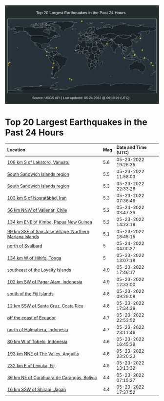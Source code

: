![Map](./map.png)

# Top 20 Largest Earthquakes in the Past 24 Hours

| Location | Mag | Date and Time (UTC) |
|:---|:---|:---|
| [108 km S of Lakatoro, Vanuatu](https://earthquake.usgs.gov/earthquakes/eventpage/us7000hc03) | 5.6 | 05-23-2022 19:26:35 |
| [South Sandwich Islands region](https://earthquake.usgs.gov/earthquakes/eventpage/us6000hn9m) | 5.5 | 05-23-2022 11:58:03 |
| [South Sandwich Islands region](https://earthquake.usgs.gov/earthquakes/eventpage/us7000hc1w) | 5.3 | 05-23-2022 22:33:26 |
| [103 km S of Noşratābād, Iran](https://earthquake.usgs.gov/earthquakes/eventpage/us6000hn84) | 5.3 | 05-23-2022 07:36:46 |
| [56 km NNW of Vallenar, Chile](https://earthquake.usgs.gov/earthquakes/eventpage/us7000hc3l) | 5.2 | 05-24-2022 03:47:39 |
| [134 km ENE of Kimbe, Papua New Guinea](https://earthquake.usgs.gov/earthquakes/eventpage/us6000hnai) | 5.2 | 05-23-2022 14:23:18 |
| [99 km SSE of San Jose Village, Northern Mariana Islands](https://earthquake.usgs.gov/earthquakes/eventpage/us7000hbzi) | 5.1 | 05-23-2022 18:45:15 |
| [north of Svalbard](https://earthquake.usgs.gov/earthquakes/eventpage/us7000hc4h) | 5 | 05-24-2022 04:00:27 |
| [134 km W of Hihifo, Tonga](https://earthquake.usgs.gov/earthquakes/eventpage/us6000hnab) | 5 | 05-23-2022 13:07:18 |
| [southeast of the Loyalty Islands](https://earthquake.usgs.gov/earthquakes/eventpage/us7000hbz9) | 4.9 | 05-23-2022 17:46:17 |
| [102 km SW of Pagar Alam, Indonesia](https://earthquake.usgs.gov/earthquakes/eventpage/us6000hn9z) | 4.9 | 05-23-2022 12:32:00 |
| [south of the Fiji Islands](https://earthquake.usgs.gov/earthquakes/eventpage/us6000hn8w) | 4.8 | 05-23-2022 09:29:08 |
| [12 km SSW of Santa Cruz, Costa Rica](https://earthquake.usgs.gov/earthquakes/eventpage/us7000hbz7) | 4.8 | 05-23-2022 17:34:39 |
| [off the coast of Ecuador](https://earthquake.usgs.gov/earthquakes/eventpage/us7000hc23) | 4.7 | 05-23-2022 22:53:52 |
| [north of Halmahera, Indonesia](https://earthquake.usgs.gov/earthquakes/eventpage/us7000hc2a) | 4.7 | 05-23-2022 23:11:46 |
| [80 km W of Tobelo, Indonesia](https://earthquake.usgs.gov/earthquakes/eventpage/us7000hbz1) | 4.6 | 05-23-2022 16:45:39 |
| [193 km NNE of The Valley, Anguilla](https://earthquake.usgs.gov/earthquakes/eventpage/us7000hc2d) | 4.6 | 05-23-2022 23:20:23 |
| [232 km E of Levuka, Fiji](https://earthquake.usgs.gov/earthquakes/eventpage/us6000hna8) | 4.5 | 05-23-2022 13:13:32 |
| [36 km NE of Curahuara de Carangas, Bolivia](https://earthquake.usgs.gov/earthquakes/eventpage/us6000hn80) | 4.4 | 05-23-2022 07:15:27 |
| [16 km SSW of Shiraoi, Japan](https://earthquake.usgs.gov/earthquakes/eventpage/us7000hbz8) | 4.4 | 05-23-2022 17:37:52 |
